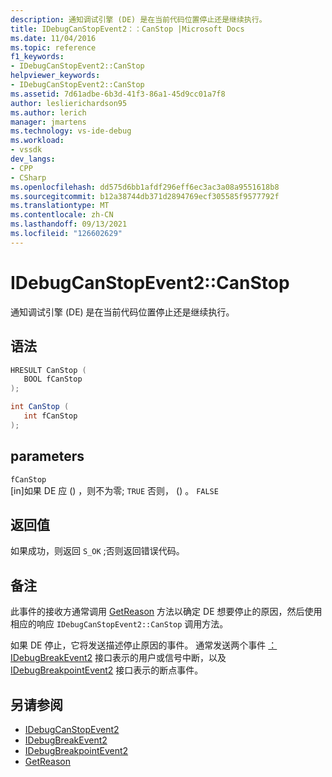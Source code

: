 ```yaml
---
description: 通知调试引擎 (DE) 是在当前代码位置停止还是继续执行。
title: IDebugCanStopEvent2：：CanStop |Microsoft Docs
ms.date: 11/04/2016
ms.topic: reference
f1_keywords:
- IDebugCanStopEvent2::CanStop
helpviewer_keywords:
- IDebugCanStopEvent2::CanStop
ms.assetid: 7d61adbe-6b3d-41f3-86a1-45d9cc01a7f8
author: leslierichardson95
ms.author: lerich
manager: jmartens
ms.technology: vs-ide-debug
ms.workload:
- vssdk
dev_langs:
- CPP
- CSharp
ms.openlocfilehash: dd575d6bb1afdf296eff6ec3ac3a08a9551618b8
ms.sourcegitcommit: b12a38744db371d2894769ecf305585f9577792f
ms.translationtype: MT
ms.contentlocale: zh-CN
ms.lasthandoff: 09/13/2021
ms.locfileid: "126602629"
---
```

# <a name="idebugcanstopevent2canstop"></a>IDebugCanStopEvent2::CanStop
通知调试引擎 (DE) 是在当前代码位置停止还是继续执行。

## <a name="syntax"></a>语法

```cpp
HRESULT CanStop ( 
   BOOL fCanStop
);
```

```csharp
int CanStop ( 
   int fCanStop
);
```

## <a name="parameters"></a>parameters
`fCanStop`\
[in]如果 DE 应 () ，则不为零; `TRUE` 否则， () 。 `FALSE`

## <a name="return-value"></a>返回值
 如果成功，则返回 `S_OK` ;否则返回错误代码。

## <a name="remarks"></a>备注
 此事件的接收方通常调用 [GetReason](../../../extensibility/debugger/reference/idebugcanstopevent2-getreason.md) 方法以确定 DE 想要停止的原因，然后使用相应的响应 `IDebugCanStopEvent2::CanStop` 调用方法。

 如果 DE 停止，它将发送描述停止原因的事件。 通常发送两个事件 [：IDebugBreakEvent2](../../../extensibility/debugger/reference/idebugbreakevent2.md) 接口表示的用户或信号中断，以及 [IDebugBreakpointEvent2](../../../extensibility/debugger/reference/idebugbreakpointevent2.md) 接口表示的断点事件。

## <a name="see-also"></a>另请参阅
- [IDebugCanStopEvent2](../../../extensibility/debugger/reference/idebugcanstopevent2.md)
- [IDebugBreakEvent2](../../../extensibility/debugger/reference/idebugbreakevent2.md)
- [IDebugBreakpointEvent2](../../../extensibility/debugger/reference/idebugbreakpointevent2.md)
- [GetReason](../../../extensibility/debugger/reference/idebugcanstopevent2-getreason.md)
